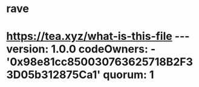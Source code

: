 # rave
# https://tea.xyz/what-is-this-file --- version: 1.0.0 codeOwners:   - '0x98e81cc850030763625718B2F33D05b312875Ca1' quorum: 1
